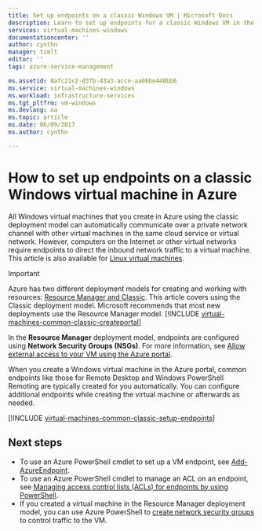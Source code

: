 ```yaml
---
title: Set up endpoints on a classic Windows VM | Microsoft Docs
description: Learn to set up endpoints for a classic Windows VM in the Azure portal to allow communication with a Windows virtual machine in Azure.
services: virtual-machines-windows
documentationcenter: ''
author: cynthn
manager: timlt
editor: ''
tags: azure-service-management

ms.assetid: 8afc21c2-d3fb-43a3-acce-aa06be448bb6
ms.service: virtual-machines-windows
ms.workload: infrastructure-services
ms.tgt_pltfrm: vm-windows
ms.devlang: na
ms.topic: article
ms.date: 06/09/2017
ms.author: cynthn

---
```

# How to set up endpoints on a classic Windows virtual machine in Azure
All Windows virtual machines that you create in Azure using the classic deployment model can automatically communicate over a private network channel with other virtual machines in the same cloud service or virtual network. However, computers on the Internet or other virtual networks require endpoints to direct the inbound network traffic to a virtual machine. This article is also available for [Linux virtual machines](../../linux/classic/setup-endpoints.md).

> [!IMPORTANT]
> Azure has two different deployment models for creating and working with resources: [Resource Manager and Classic](../../../resource-manager-deployment-model.md). This article covers using the Classic deployment model. Microsoft recommends that most new deployments use the Resource Manager model.
> [!INCLUDE [virtual-machines-common-classic-createportal](../../../../includes/virtual-machines-classic-portal.md)]

In the **Resource Manager** deployment model, endpoints are configured using **Network Security Groups (NSGs)**. For more information, see [Allow external access to your VM using the Azure portal](../nsg-quickstart-portal.md?toc=%2fazure%2fvirtual-machines%2fwindows%2ftoc.json).

When you create a Windows virtual machine in the Azure portal, common endpoints like those for Remote Desktop and Windows PowerShell Remoting are typically created for you automatically. You can configure additional endpoints while creating the virtual machine or afterwards as needed.

[!INCLUDE [virtual-machines-common-classic-setup-endpoints](../../../../includes/virtual-machines-common-classic-setup-endpoints.md)]

## Next steps
* To use an Azure PowerShell cmdlet to set up a VM endpoint, see [Add-AzureEndpoint](https://msdn.microsoft.com/library/azure/dn495300.aspx).
* To use an Azure PowerShell cmdlet to manage an ACL on an endpoint, see [Managing access control lists (ACLs) for endpoints by using PowerShell](../../../virtual-network/virtual-networks-acl-powershell.md).
* If you created a virtual machine in the Resource Manager deployment model, you can use Azure PowerShell to [create network security groups](../../../virtual-network/virtual-networks-create-nsg-arm-ps.md) to control traffic to the VM.
